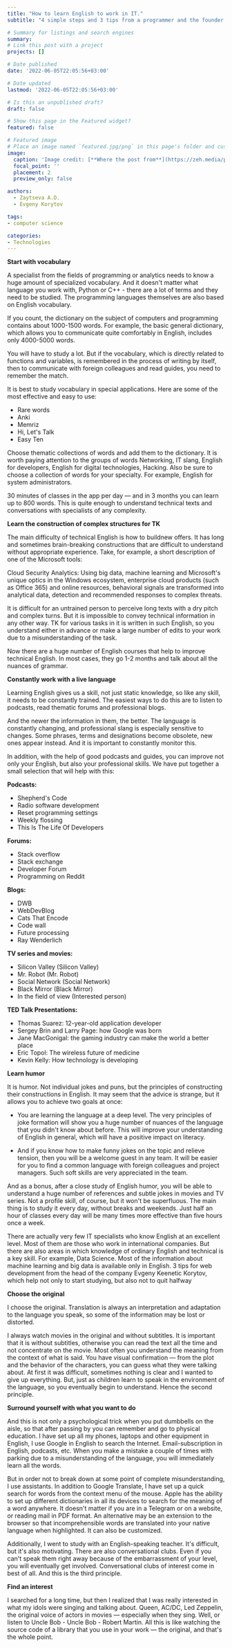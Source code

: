 ```yaml
---
title: "How to learn English to work in IT."
subtitle: "4 simple steps and 3 tips from a programmer and the founder of a language school"

# Summary for listings and search engines
summary: 
# Link this post with a project
projects: []

# Date published
date: '2022-06-05T22:05:56+03:00'

# Date updated
lastmod: '2022-06-05T22:05:56+03:00'

# Is this an unpublished draft?
draft: false

# Show this page in the Featured widget?
featured: false

# Featured image
# Place an image named `featured.jpg/png` in this page's folder and customize its options here.
image:
  caption: 'Image credit: [**Where the post from**](https://zeh.media/praktika/obrazovaniye/3804297-kak-vyuchit-anglysky-dlya-raboty-v-it-glavnyye-printsipy-i-lichnyye-sovety-programmista)'
  focal_point: ''
  placement: 2
  preview_only: false

authors:
  - Zaytseva A.D.
  - Evgeny Korytov

tags:
- computer science

categories:
- Technologies
---
```


**Start with vocabulary**

A specialist from the fields of programming or analytics needs to know a huge amount of specialized vocabulary. And it doesn't matter what language you work with, Python or C++ - there are a lot of terms and they need to be studied. The programming languages themselves are also based on English vocabulary.

If you count, the dictionary on the subject of computers and programming contains about 1000-1500 words. For example, the basic general dictionary, which allows you to communicate quite comfortably in English, includes only 4000-5000 words.

You will have to study a lot. But if the vocabulary, which is directly related to functions and variables, is remembered in the process of writing by itself, then to communicate with foreign colleagues and read guides, you need to remember the match.

It is best to study vocabulary in special applications. Here are some of the most effective and easy to use:

- Rare words
- Anki
- Memriz
- Hi, Let's Talk
- Easy Ten

Choose thematic collections of words and add them to the dictionary. It is worth paying attention to the groups of words Networking, IT slang, English for developers, English for digital technologies, Hacking. Also be sure to choose a collection of words for your specialty. For example, English for system administrators.

30 minutes of classes in the app per day — and in 3 months you can learn up to 800 words. This is quite enough to understand technical texts and conversations with specialists of any complexity.

**Learn the construction of complex structures for TK**

The main difficulty of technical English is how to buildnew offers. It has long and sometimes brain-breaking constructions that are difficult to understand without appropriate experience. Take, for example, a short description of one of the Microsoft tools:

Cloud Security Analytics: Using big data, machine learning and Microsoft's unique optics in the Windows ecosystem, enterprise cloud products (such as Office 365) and online resources, behavioral signals are transformed into analytical data, detection and recommended responses to complex threats.

It is difficult for an untrained person to perceive long texts with a dry pitch and complex turns. But it is impossible to convey technical information in any other way. TK for various tasks in it is written in such English, so you understand either in advance or make a large number of edits to your work due to a misunderstanding of the task.

Now there are a huge number of English courses that help to improve technical English. In most cases, they go 1-2 months and talk about all the nuances of grammar.

**Constantly work with a live language**

Learning English gives us a skill, not just static knowledge, so like any skill, it needs to be constantly trained. The easiest ways to do this are to listen to podcasts, read thematic forums and professional blogs.

And the newer the information in them, the better. The language is constantly changing, and professional slang is especially sensitive to changes. Some phrases, terms and designations become obsolete, new ones appear instead. And it is important to constantly monitor this.

In addition, with the help of good podcasts and guides, you can improve not only your English, but also your professional skills. We have put together a small selection that will help with this:

**Podcasts:**

- Shepherd's Code
- Radio software development
- Reset programming settings
- Weekly flossing
- This Is The Life Of Developers

**Forums:**

- Stack overflow
- Stack exchange
- Developer Forum
- Programming on Reddit

**Blogs:**

- DWB
- WebDevBlog
- Cats That Encode
- Code wall
- Future processing
- Ray Wenderlich

**TV series and movies:**

- Silicon Valley (Silicon Valley)
- Mr. Robot (Mr. Robot)
- Social Network (Social Network)
- Black Mirror (Black Mirror)
- In the field of view (Interested person)

**TED Talk Presentations:**

- Thomas Suarez: 12-year-old application developer
- Sergey Brin and Larry Page: how Google was born
- Jane MacGonigal: the gaming industry can make the world a better place
- Eric Topol: The wireless future of medicine
- Kevin Kelly: How technology is developing

**Learn humor**

It is humor. Not individual jokes and puns, but the principles of constructing their constructions in English. It may seem that the advice is strange, but it allows you to achieve two goals at once:

- You are learning the language at a deep level. The very principles of joke formation will show you a huge number of nuances of the language that you didn't know about before. This will improve your understanding of English in general, which will have a positive impact on literacy.

- And if you know how to make funny jokes on the topic and relieve tension, then you will be a welcome guest in any team. It will be easier for you to find a common language with foreign colleagues and project managers. Such soft skills are very appreciated in the team.

And as a bonus, after a close study of English humor, you will be able to understand a huge number of references and subtle jokes in movies and TV series. Not a profile skill, of course, but it won't be superfluous. The main thing is to study it every day, without breaks and weekends. Just half an hour of classes every day will be many times more effective than five hours once a week.

There are actually very few IT specialists who know English at an excellent level. Most of them are those who work in international companies. But there are also areas in which knowledge of ordinary English and technical is a key skill. For example, Data Science. Most of the information about machine learning and big data is available only in English.
3 tips for web development from the head of the company Evgeny Keenetic Korytov, which help not only to start studying, but also not to quit halfway

**Choose the original**

I choose the original. Translation is always an interpretation and adaptation to the language you speak, so some of the information may be lost or distorted.

I always watch movies in the original and without subtitles. It is important that it is without subtitles, otherwise you can read the text all the time and not concentrate on the movie. Most often you understand the meaning from the context of what is said. You have visual confirmation — from the plot and the behavior of the characters, you can guess what they were talking about. At first it was difficult, sometimes nothing is clear and I wanted to give up everything. But, just as children learn to speak in the environment of the language, so you eventually begin to understand. Hence the second principle.

**Surround yourself with what you want to do**

And this is not only a psychological trick when you put dumbbells on the aisle, so that after passing by you can remember and go to physical education. I have set up all my phones, laptops and other equipment in English, I use Google in English to search the Internet. Email-subscription in English, podcasts, etc. When you make a mistake a couple of times with parking due to a misunderstanding of the language, you will immediately learn all the words.

But in order not to break down at some point of complete misunderstanding, I use assistants. In addition to Google Translate, I have set up a quick search for words from the context menu of the mouse. Apple has the ability to set up different dictionaries in all its devices to search for the meaning of a word anywhere. It doesn't matter if you are in a Telegram or on a website, or reading mail in PDF format. An alternative may be an extension to the browser so that incomprehensible words are translated into your native language when highlighted. It can also be customized.

Additionally, I went to study with an English-speaking teacher. It's difficult, but it's also motivating. There are also conversational clubs. Even if you can't speak them right away because of the embarrassment of your level, you will eventually get involved. Conversational clubs of interest come in best of all. And this is the third principle.

**Find an interest**

I searched for a long time, but then I realized that I was really interested in what my idols were singing and talking about. Queen, AC/DC, Led Zeppelin, the original voice of actors in movies — especially when they sing. Well, or listen to Uncle Bob - Uncle Bob - Robert Martin. All this is like watching the source code of a library that you use in your work — the original, and that's the whole point.
